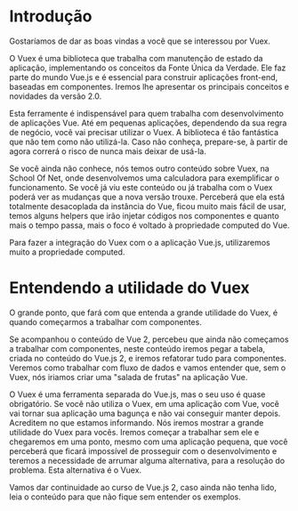 # Introdução

Gostaríamos de dar as boas vindas a você que se interessou por Vuex.

O Vuex é uma biblioteca que trabalha com manutenção de estado da aplicação, implementando os conceitos da Fonte Única da Verdade. Ele faz parte do mundo Vue.js e é essencial para construir aplicações front-end, baseadas em componentes. Iremos lhe apresentar os principais conceitos e novidades da versão 2.0.

Esta ferramente é indispensável para quem trabalha com desenvolvimento de aplicações Vue. Até em pequenas aplicações, dependendo da sua regra de negócio, você vai precisar utilizar o Vuex. A biblioteca é tão fantástica que não tem como não utilizá-la. Caso não conheça, prepare-se, à partir de agora correrá o risco de nunca mais deixar de usá-la.

Se você ainda não conhece, nós temos outro conteúdo sobre Vuex, na School Of Net, onde desenvolvemos uma calculadora para exemplificar o funcionamento. Se você já viu este conteúdo ou já trabalha com o Vuex poderá ver as mudanças que a nova versão trouxe. Perceberá que ela está totalmente desacoplada da instância do Vue, ficou muito mais fácil de usar, temos alguns helpers que irão injetar códigos nos componentes e quanto mais o tempo passa, mais o foco é voltado à propriedade computed do Vue.

Para fazer a integração do Vuex com o a aplicação Vue.js, utilizaremos muito a propriedade computed.

# Entendendo a utilidade do Vuex

O grande ponto, que fará com que entenda a grande utilidade do Vuex, é quando começarmos a trabalhar com componentes.

Se acompanhou o conteúdo de Vue 2, percebeu que ainda não começamos a trabalhar com componentes, neste conteúdo iremos pegar a tabela, criada no conteúdo do Vue.js 2, e iremos refatorar tudo para componentes. Veremos como trabalhar com fluxo de dados e vamos entender que, sem o Vuex, nós iriamos criar uma "salada de frutas" na aplicação Vue.

O Vuex é uma ferramenta separada do Vue.js, mas o seu uso é quase obrigatório. Se você não utiliza o Vuex, em uma aplicação com Vue, você vai tornar sua aplicação uma bagunça e não vai conseguir manter depois. Acreditem no que estamos informando. Nós iremos mostrar a grande utilidade do Vuex para vocês. Iremos começar a trabalhar sem ele e chegaremos em uma ponto, mesmo com uma aplicação pequena, que você perceberá que ficará impossível de prosseguir com o desenvolvimento e teremos a necessidade de arrumar alguma alternativa, para a resolução do problema. Esta alternativa é o Vuex.

Vamos dar continuidade ao curso de Vue.js 2, caso ainda não tenha lido, leia o conteúdo para que não fique sem entender os exemplos.